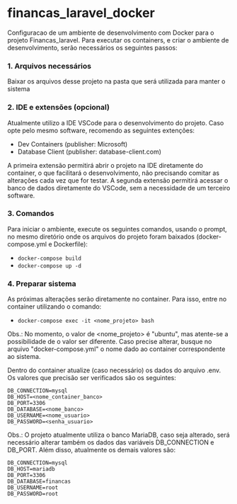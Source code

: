 # financas_laravel_docker
Configuracao de um ambiente de desenvolvimento com Docker para o projeto Financas_laravel.
Para executar os containers, e criar o ambiente de desenvolvimento, serão necessários os seguintes passos:

### 1. Arquivos necessários

Baixar os arquivos desse projeto na pasta que será utilizada para manter o sistema


### 2. IDE e extensões (opcional)

Atualmente utilizo a IDE VSCode para o desenvolvimento do projeto. Caso opte pelo mesmo software, recomendo as seguintes extenções:
- Dev Containers (publisher: Microsoft)
- Database Client (publisher: database-client.com)

A primeira extensão permitirá abrir o projeto na IDE diretamente do container, o que facilitará o desenvolvimento, não precisando comitar as alterações cada vez que for testar. A segunda extensão permitirá acessar o banco de dados diretamente do VSCode, sem a necessidade de um terceiro software.


### 3. Comandos

Para iniciar o ambiente, execute os seguintes comandos, usando o prompt, no mesmo diretório onde os arquivos do projeto foram baixados (docker-compose.yml e Dockerfile):
- ```docker-compose build```
- ```docker-compose up -d```



### 4. Preparar sistema

As próximas alterações serão diretamente no container. Para isso, entre no container utilizando o comando:
- ```docker-compose exec -it <nome_projeto> bash```

Obs.: No momento, o valor de <nome_projeto> é "ubuntu", mas atente-se a possibilidade de o valor ser diferente. Caso precise alterar, busque no arquivo "docker-compose.yml" o nome dado ao container correspondente ao sistema.

Dentro do container atualize (caso necessário) os dados do arquivo .env. Os valores que precisão ser verificados são os seguintes:

```
DB_CONNECTION=mysql
DB_HOST=<nome_container_banco>
DB_PORT=3306
DB_DATABASE=<nome_banco>
DB_USERNAME=<nome_usuario>
DB_PASSWORD=<senha_usuario>
```

Obs.: O projeto atualmente utiliza o banco MariaDB, caso seja alterado, será necessário alterar também os dados das variáveis DB_CONNECTION e DB_PORT. Além disso, atualmente os demais valores são:

```
DB_CONNECTION=mysql
DB_HOST=mariadb
DB_PORT=3306
DB_DATABASE=financas
DB_USERNAME=root
DB_PASSWORD=root
```




